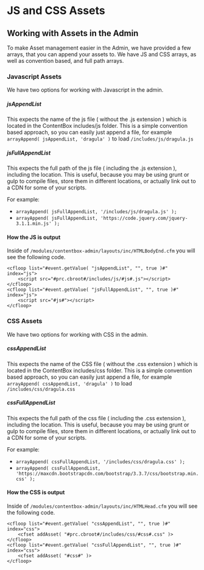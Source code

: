 # JS and CSS Assets

## Working with Assets in the Admin

To make Asset management easier in the Admin, we have provided a few arrays, that you can append your assets to. We have JS and CSS arrays, as well as convention based, and full path arrays.

### Javascript Assets

We have two options for working with Javascript in the admin.

##### jsAppendList 

This expects the name of the js file ( without the .js extension ) which is located in the ContentBox includes/js folder. This is a simple convention based approach, so you can easily just append a file, for example `arrayAppend( jsAppendList, 'dragula' )` to load `/includes/js/dragula.js`

##### jsFullAppendList
This expects the full path of the js file ( including the .js extension ), including the location. This is useful, because you may be using grunt or gulp to compile files, store them in different locations, or actually link out to a CDN for some of your scripts. 

For example:
- `arrayAppend( jsFullAppendList, '/includes/js/dragula.js' );`
- `arrayAppend( jsFullAppendList, 'https://code.jquery.com/jquery-3.1.1.min.js' );`

#### How the JS is output

Inside of `/modules/contentbox-admin/layouts/inc/HTMLBodyEnd.cfm` you will see the following code. 

```
<cfloop list="#event.getValue( "jsAppendList", "", true )#" index="js">
    <script src="#prc.cbroot#/includes/js/#js#.js"></script>
</cfloop>
<cfloop list="#event.getValue( "jsFullAppendList", "", true )#" index="js">
    <script src="#js#"></script>
</cfloop>
```

### CSS Assets

We have two options for working with CSS in the admin.

##### cssAppendList 

This expects the name of the CSS file ( without the .css extension ) which is located in the ContentBox includes/css folder. This is a simple convention based approach, so you can easily just append a file, for example `arrayAppend( cssAppendList, 'dragula' )` to load `/includes/css/dragula.css`

##### cssFullAppendList
This expects the full path of the css file ( including the .css extension ), including the location. This is useful, because you may be using grunt or gulp to compile files, store them in different locations, or actually link out to a CDN for some of your scripts. 

For example:
- `arrayAppend( cssFullAppendList, '/includes/css/dragula.css' );`
- `arrayAppend( cssFullAppendList, 'https://maxcdn.bootstrapcdn.com/bootstrap/3.3.7/css/bootstrap.min.css' );`

#### How the CSS is output

Inside of `/modules/contentbox-admin/layouts/inc/HTMLHead.cfm` you will see the following code. 

```
<cfloop list="#event.getValue( "cssAppendList", "", true )#" index="css">
    <cfset addAsset( "#prc.cbroot#/includes/css/#css#.css" )>
</cfloop>
<cfloop list="#event.getValue( "cssFullAppendList", "", true )#" index="css">
    <cfset addAsset( "#css#" )>
</cfloop>
```

